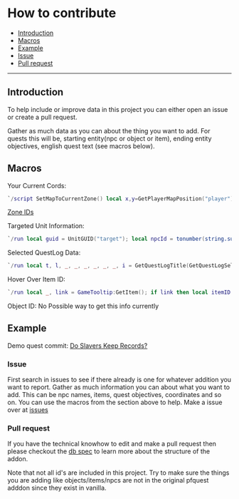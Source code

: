 # How to contribute
<!--toc:start-->
  - [Introduction](#introduction)
  - [Macros](#macros)
  - [Example](#example)
  - [Issue](#issue)
  - [Pull request](#pull-request)
<!--toc:end-->

---

## Introduction

To help include or improve data in this project you can either open an issue 
or create a pull request.

Gather as much data as you can about the thing you want to add.
For quests this will be, starting entity(npc or object or item), ending entity
objectives, english quest text (see macros below).

## Macros

Your Current Cords:
```lua
`/script SetMapToCurrentZone() local x,y=GetPlayerMapPosition("player") DEFAULT_CHAT_FRAME:AddMessage(format("%s, %s: %.1f, %.1f",GetZoneText(),GetSubZoneText(),x*100,y*100))`
```

[Zone IDs](https://github.com/Bennylavaa/wowchat-epoch/blob/main/src/main/resources/pre_cata_areas.csv)

Targeted Unit Information:

```lua
`/run local guid = UnitGUID("target"); local npcId = tonumber(string.sub(guid, 8, 12), 16); local npcName = UnitName("target"); print("NPC ID:", npcId, "NPC Name:", npcName)`
```

Selected QuestLog Data:

```lua
`/run local t, l, _, _, _, _, _, _, i = GetQuestLogTitle(GetQuestLogSelection()); print("\nID:"..i.."\nLevel:"..l.."\n[\"T\"] "..t.."\n[\"O\"] "..QuestInfoObjectivesText:GetText().."\n[\"D\"] "..QuestInfoDescriptionText:GetText())`
```

Hover Over Item ID:
```lua
`/run local _, link = GameTooltip:GetItem(); if link then local itemID = tonumber(link:match("item:(%d+):")); if itemID then print("Item ID:", itemID) end end`
```

Object ID:
No Possible way to get this info currently

## Example
Demo quest commit: [Do Slavers Keep Records?
](https://github.com/snifflwow/pfQuest-epoch/commit/39abc567413a0c004ea22ec38fed4eb2e486e9d6)

### Issue
First search in issues to see if there already is one for whatever addition you
want to report.
Gather as much information you can about what you want to add.
This can be npc names, items, quest objectives, coordinates and so on.
You can use the macros from the section above to help.
Make a issue over at [issues](https://github.com/snifflewow/pfQuest-epoch/issues)

###  Pull request
If you have the technical knowhow to edit and make a pull request then please
checkout the [db spec](./Db.md) to learn more about the structure of the addon.

Note that not all id's are included in this project. Try to make sure the
things you are adding like objects/items/npcs are not in the original pfquest adddon
since they exist in vanilla.
